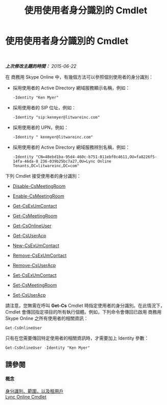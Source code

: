 ﻿---
title: 使用使用者身分識別的 Cmdlet
TOCTitle: 使用使用者身分識別的 Cmdlet
ms:assetid: be87409f-6372-4c70-91ac-6ef13dfbe65a
ms:mtpsurl: https://technet.microsoft.com/zh-tw/library/Dn362842(v=OCS.15)
ms:contentKeyID: 56269149
ms.date: 08/24/2015
mtps_version: v=OCS.15
ms.translationtype: HT
---

# 使用使用者身分識別的 Cmdlet

 

_**上次修改主題的時間：** 2015-06-22_

在 商務用 Skype Online 中，有幾個方法可以參照個別使用者的身分識別：

  - 採用使用者的 Active Directory 網域服務顯示名稱，例如：
    
        -Identity "Ken Myer"

  - 採用使用者的 SIP 位址，例如：
    
        -Identity "sip:kenmyer@litwareinc.com"

  - 採用使用者的 UPN，例如：
    
        -Identity " kenmyer@litwareinc.com"

  - 採用使用者的 Active Directory 網域服務辨別名稱，例如：
    
        -Identity "CN=48ebd1ba-95d4-460c-b751-811ebf0c4611,OU=fa8226f5-14fa-46da-8 236-039b25bc7a27,OU=Lync Online Tenants,DC=litwareinc,DC=com"

下列 Cmdlet 接受使用者的身分識別：

  - [Disable-CsMeetingRoom](https://docs.microsoft.com/en-us/powershell/module/skype/Disable-CsMeetingRoom)

  - [Enable-CsMeetingRoom](https://docs.microsoft.com/en-us/powershell/module/skype/Enable-CsMeetingRoom)

  - [Get-CsExUmContact](https://docs.microsoft.com/en-us/powershell/module/skype/Get-CsExUmContact)

  - [Get-CsMeetingRoom](https://docs.microsoft.com/en-us/powershell/module/skype/Get-CsMeetingRoom)

  - [Get-CsOnlineUser](https://docs.microsoft.com/en-us/powershell/module/skype/Get-CsOnlineUser?view=skype-ps)

  - [Get-CsUserAcp](https://docs.microsoft.com/en-us/powershell/module/skype/Get-CsUserAcp)

  - [New-CsExUmContact](https://docs.microsoft.com/en-us/powershell/module/skype/New-CsExUmContact)

  - [Remove-CsExUmContact](https://docs.microsoft.com/en-us/powershell/module/skype/Remove-CsExUmContact)

  - [Remove-CsUserAcp](https://docs.microsoft.com/en-us/powershell/module/skype/Remove-CsUserAcp)

  - [Set-CsExUmContact](https://docs.microsoft.com/en-us/powershell/module/skype/Set-CsExUmContact)

  - [Set-CsMeetingRoom](https://docs.microsoft.com/en-us/powershell/module/skype/Set-CsMeetingRoom)

  - [Set-CsUserAcp](https://docs.microsoft.com/en-us/powershell/module/skype/Set-CsUserAcp)

請注意，您無需在呼叫 **Get-Cs** Cmdlet 時指定使用者的身分識別。在此情況下，Cmdlet 會傳回指定項目的所有執行個體。例如，下列命令會傳回已啟用 商務用 Skype Online 之所有使用者的相關資訊：

    Get-CsOnlineUser

只有在您需要傳回特定使用者的相關資訊時，才需要加上 Identity 參數：

    Get-CsOnlineUser -Identity "Ken Myer"

## 請參閱

#### 概念

[身分識別、範圍，以及租用戶](identities-scopes-and-tenants-in-skype-for-business-online.md)  
[Lync Online Cmdlet](the-skype-for-business-online-cmdlets.md)

